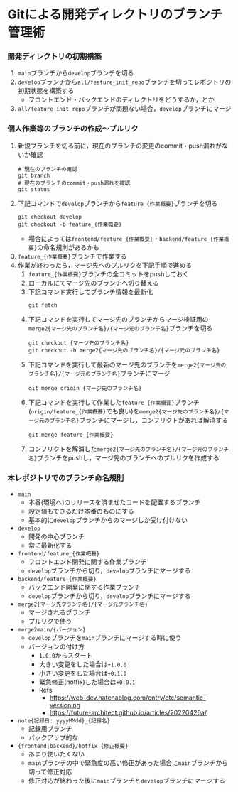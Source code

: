# Gitによる開発ディレクトリのブランチ管理術
### 開発ディレクトリの初期構築
1. `main`ブランチから`develop`ブランチを切る
1. `develop`ブランチから`all/feature_init_repo`ブランチを切ってレポジトリの初期状態を構築する
    - フロントエンド・バックエンドのディレクトリをどうするか，とか
1. `all/feature_init_repo`ブランチが問題ない場合，`develop`ブランチにマージ


### 個人作業等のブランチの作成～プルリク
1. 新規ブランチを切る前に，現在のブランチの変更のcommit・push漏れがないか確認
    ```
    # 現在のブランチの確認
    git branch
    # 現在のブランチのcommit・push漏れを確認
    git status
    ```
1. 下記コマンドで`develop`ブランチから`feature_{作業概要}`ブランチを切る
    ```
    git checkout develop
    git checkout -b feature_{作業概要}
    ```
    - 場合によっては`frontend/feature_{作業概要}`・`backend/feature_{作業概要}`の命名規則があるかも
1. `feature_{作業概要}`ブランチで作業する
1. 作業が終わったら，マージ先へのプルリクを下記手順で進める
    1. `feature_{作業概要}`ブランチの全コミットをpushしておく
    1. ローカルにてマージ先のブランチへ切り替える
    1. 下記コマンド実行してブランチ情報を最新化
        ```
        git fetch
        ```
    1. 下記コマンドを実行してマージ先のブランチからマージ検証用の`merge2{マージ先のブランチ名}/{マージ元のブランチ名}`ブランチを切る
        ```
        git checkout {マージ先のブランチ名}
        git checkout -b merge2{マージ先のブランチ名}/{マージ元のブランチ名}
        ```
    1. 下記コマンドを実行して最新のマージ先のブランチを`merge2{マージ先のブランチ名}/{マージ元のブランチ名}`ブランチにマージ
        ```
        git merge origin {マージ先のブランチ名}
        ```
    1. 下記コマンドを実行して作業した`feature_{作業概要}`ブランチ(`origin/feature_{作業概要}`でも良い)を`merge2{マージ先のブランチ名}/{マージ元のブランチ名}`ブランチにマージし，コンフリクトがあれば解消する
        ```
        git merge feature_{作業概要}
        ```
    1. コンフリクトを解消した`merge2{マージ先のブランチ名}/{マージ元のブランチ名}`ブランチをpushし，マージ先のブランチへのプルリクを作成する


### 本レポジトリでのブランチ命名規則
- `main`
    - 本番(環境へ)のリリースを済ませたコードを配置するブランチ
    - 設定値もできるだけ本番のものにする
    - 基本的に`develop`ブランチからのマージしか受け付けない
- `develop`
    - 開発の中心ブランチ
    - 常に最新化する
- `frontend/feature_{作業概要}`
    - フロントエンド開発に関する作業ブランチ
    - `develop`ブランチから切り，`develop`ブランチにマージする
- `backend/feature_{作業概要}`
    - バックエンド開発に関する作業ブランチ
    - `develop`ブランチから切り，`develop`ブランチにマージする
- `merge2{マージ先ブランチ名}/{マージ元ブランチ名}`
    - マージされるブランチ
    - プルリクで使う
- `merge2main/{バージョン}`
    - `develop`ブランチを`main`ブランチにマージする時に使う
    - バージョンの付け方
        - `1.0.0`からスタート
        - 大きい変更をした場合は`+1.0.0`
        - 小さい変更をした場合は`+0.1.0`
        - 緊急修正(hotfix)した場合は`+0.0.1`
        - Refs
            - https://web-dev.hatenablog.com/entry/etc/semantic-versioning
            - https://future-architect.github.io/articles/20220426a/
- `note{記録日: yyyyMMdd}_{記録名}`
    - 記録用ブランチ
    - バックアップ的な
- `{frontend|backend}/hotfix_{修正概要}`
    - あまり使いたくない
    - `main`ブランチの中で緊急度の高い修正があった場合に`main`ブランチから切って修正対応
    - 修正対応が終わった後に`main`ブランチと`develop`ブランチにマージする


